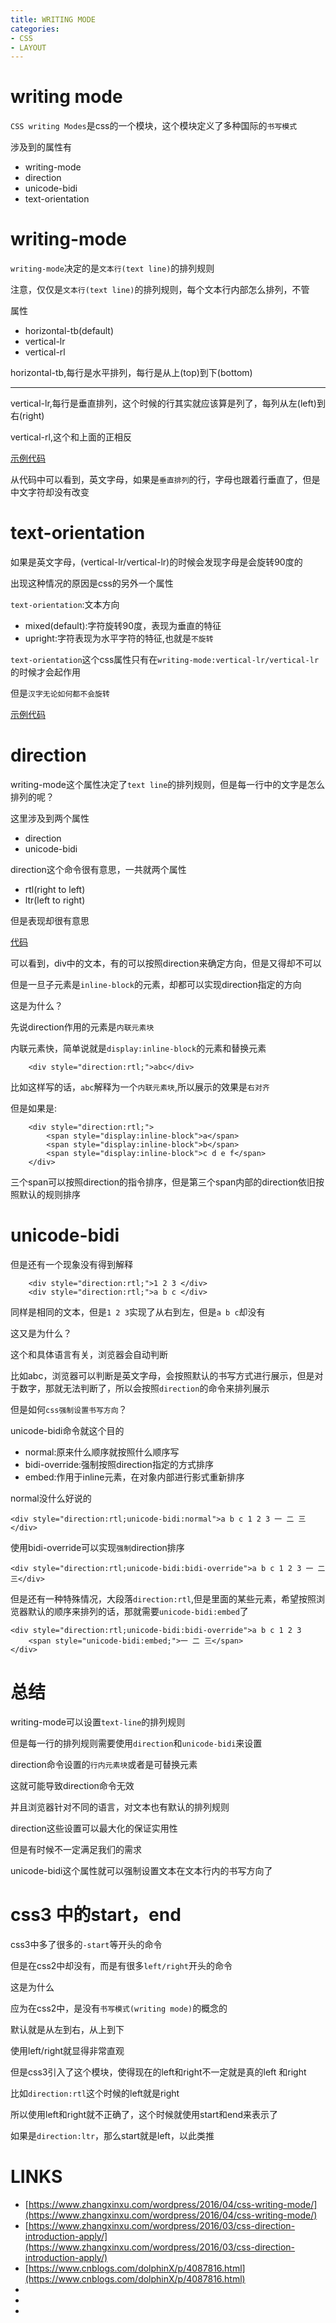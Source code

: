 ```yaml
---
title: WRITING MODE
categories: 
- CSS
- LAYOUT
---
```


# writing mode

`CSS writing Modes`是css的一个模块，这个模块定义了多种国际的`书写模式`

涉及到的属性有

- writing-mode
- direction
- unicode-bidi
- text-orientation


# writing-mode

`writing-mode`决定的是`文本行(text line)`的排列规则

注意，仅仅是`文本行(text line)`的排列规则，每个文本行内部怎么排列，不管

属性

- horizontal-tb(default)
- vertical-lr
- vertical-rl

horizontal-tb,每行是水平排列，每行是从上(top)到下(bottom)

--------------

vertical-lr,每行是垂直排列，这个时候的行其实就应该算是列了，每列从左(left)到右(right)

vertical-rl,这个和上面的正相反

[示例代码](https://jsbin.com/nuwobay/1/edit?html,output)


从代码中可以看到，英文字母，如果是`垂直排列`的行，字母也跟着行垂直了，但是中文字符却没有改变


# text-orientation

如果是英文字母，(vertical-lr/vertical-lr)的时候会发现字母是会旋转90度的


出现这种情况的原因是css的另外一个属性

`text-orientation`:文本方向
- mixed(default):字符旋转90度，表现为垂直的特征
- upright:字符表现为水平字符的特征,也就是`不旋转`

`text-orientation`这个css属性只有在`writing-mode:vertical-lr/vertical-lr`的时候才会起作用

但是`汉字无论如何都不会旋转`


[示例代码](https://jsbin.com/nuwobay/1/edit?html,output)


# direction

writing-mode这个属性决定了`text line`的排列规则，但是每一行中的文字是怎么排列的呢？

这里涉及到两个属性

- direction
- unicode-bidi

direction这个命令很有意思，一共就两个属性

- rtl(right to left)
- ltr(left to right)

但是表现却很有意思

[代码](https://jsbin.com/gamigol/2/edit?html,output)

可以看到，div中的文本，有的可以按照direction来确定方向，但是又得却不可以

但是一旦子元素是`inline-block`的元素，却都可以实现direction指定的方向

这是为什么？

先说direction作用的元素是`内联元素块`

内联元素快，简单说就是`display:inline-block`的元素和替换元素

```
    <div style="direction:rtl;">abc</div>
```
比如这样写的话，`abc`解释为一个`内联元素块`,所以展示的效果是`右对齐`

但是如果是:

```
    <div style="direction:rtl;">
        <span style="display:inline-block">a</span>
        <span style="display:inline-block">b</span>
        <span style="display:inline-block">c d e f</span>
    </div>
```
三个span可以按照direction的指令排序，但是第三个span内部的direction依旧按照默认的规则排序

# unicode-bidi

但是还有一个现象没有得到解释

```
    <div style="direction:rtl;">1 2 3 </div>
    <div style="direction:rtl;">a b c </div>
```
同样是相同的文本，但是`1 2 3`实现了从右到左，但是`a b c`却没有

这又是为什么？

这个和具体语言有关，浏览器会自动判断

比如abc，浏览器可以判断是英文字母，会按照默认的书写方式进行展示，但是对于数字，那就无法判断了，所以会按照`direction`的命令来排列展示


但是如何`css强制设置书写方向`？

unicode-bidi命令就这个目的

- normal:原来什么顺序就按照什么顺序写
- bidi-override:强制按照direction指定的方式排序
- embed:作用于inline元素，在对象内部进行影式重新排序

normal没什么好说的

```
<div style="direction:rtl;unicode-bidi:normal">a b c 1 2 3 一 二 三</div>
```

使用bidi-override可以实现`强制`direction排序

```
<div style="direction:rtl;unicode-bidi:bidi-override">a b c 1 2 3 一 二 三</div>
```

但是还有一种特殊情况，大段落`direction:rtl`,但是里面的某些元素，希望按照浏览器默认的顺序来排列的话，那就需要`unicode-bidi:embed`了

```
<div style="direction:rtl;unicode-bidi:bidi-override">a b c 1 2 3 
    <span style="unicode-bidi:embed;">一 二 三</span>
</div>
```


# 总结

writing-mode可以设置`text-line`的排列规则

但是每一行的排列规则需要使用`direction`和`unicode-bidi`来设置

direction命令设置的`行内元素块`或者是可替换元素

这就可能导致direction命令无效

并且浏览器针对不同的语言，对文本也有默认的排列规则

direction这些设置可以最大化的保证实用性

但是有时候不一定满足我们的需求

unicode-bidi这个属性就可以强制设置文本在文本行内的书写方向了



# css3 中的start，end

css3中多了很多的`-start`等开头的命令

但是在css2中却没有，而是有很多`left/right`开头的命令

这是为什么

应为在css2中，是没有`书写模式(writing mode)`的概念的

默认就是从左到右，从上到下

使用left/right就显得非常直观

但是css3引入了这个模块，使得现在的left和right不一定就是真的left 和right

比如`direction:rtl`这个时候的left就是right

所以使用left和right就不正确了，这个时候就使用start和end来表示了

如果是`direction:ltr`，那么start就是left，以此类推


# LINKS

- [https://www.zhangxinxu.com/wordpress/2016/04/css-writing-mode/](https://www.zhangxinxu.com/wordpress/2016/04/css-writing-mode/)
- [https://www.zhangxinxu.com/wordpress/2016/03/css-direction-introduction-apply/](https://www.zhangxinxu.com/wordpress/2016/03/css-direction-introduction-apply/)
- [https://www.cnblogs.com/dolphinX/p/4087816.html](https://www.cnblogs.com/dolphinX/p/4087816.html)
- []()
- []()
- []()